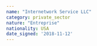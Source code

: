 ```yaml
---
name: "Internetwork Service LLC"
category: private_sector
nature: "Entreprise"
nationality: USA
date_signed: '2018-11-12'
---
```

    